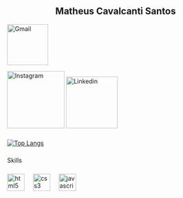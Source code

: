 <h2 align="center">Matheus Cavalcanti Santos</h2>


<div align="left">
  
<a href="https://mail.google.com/mail/u/0/?tab=rm&ogbl#inbox?compose=CllgCKCFTfRsFffrPTtTZjCVbjHXNZCmxvzDKbDPjCXdDMbZJpbNSdtBvfbCvgbRMrzpndfDHDB"><img src="https://img.shields.io/badge/Gmail-D14836?style=for-the-badge&logo=gmail&logoColor=white" alt="Gmail" width="95">
</a>

  <a href="https://www.instagram.com/matheuscavalcantisantos/"><img src="https://img.shields.io/badge/Instagram-E4405F?style=for-the-badge&logo=instagram&logoColor=white" alt="Instagram" width="133"></a>
  <a href="https://www.linkedin.com/in/matheus-cavalcanti-santos-60a961264/"><img src="https://img.shields.io/badge/LinkedIn-0077B5?style=for-the-badge&logo=linkedin&logoColor=white" alt="Linkedin" width="120"></a>
  
</div>


###

[![Top Langs](https://github-readme-stats.vercel.app/api/top-langs/?username=Teetteu&layout=donut-vertical&theme=github_dark)](https://github.com/anuraghazra/github-readme-stats)

###

<p align="left">Skills</p>

###

<div align="left">
  <img src="https://cdn.jsdelivr.net/gh/devicons/devicon/icons/html5/html5-original.svg" height="40" alt="html5 logo"  />
  <img width="12" />
  <img src="https://cdn.jsdelivr.net/gh/devicons/devicon/icons/css3/css3-original.svg" height="40" alt="css3 logo"  />
  <img width="12" />
  <img src="https://cdn.jsdelivr.net/gh/devicons/devicon/icons/javascript/javascript-original.svg" height="40" alt="javascript logo"  />
  <img width="12" />

  <!--
   FUTURAMENTE ADD ITENS ABAIXO
   =====================================================================================================================================

  <img src="https://cdn.jsdelivr.net/gh/devicons/devicon/icons/typescript/typescript-original.svg" height="40" alt="typescript logo"  />
  <img width="12" />
  <img src="https://cdn.jsdelivr.net/gh/devicons/devicon/icons/react/react-original.svg" height="40" alt="react logo"  />
  <img width="12" />
  <img src="https://static-00.iconduck.com/assets.00/tailwind-css-icon-512x307-1v56l8ed.png" height="33" alt="taiwind logo"  />
</div>

  -->

###
